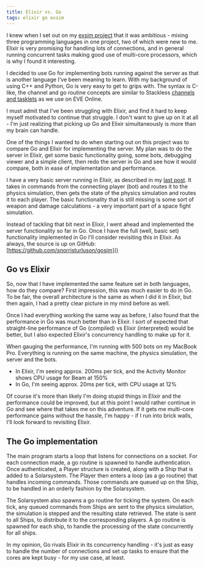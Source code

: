 ```yaml
---
title: Elixir vs. Go
tags: elixir go exsim
---
```

I knew when I set out on my [exsim project](../LargeScaleAmbitions)
that it was ambitious - mixing three programming languages in one
project, two of which were new to me. Elixir is very promising for handling lots of connections, and in general
running concurrent tasks making good use of multi-core processors, which is why I found it interesting.

I decided to use Go for implementing bots running against the server as that is another language I've been meaning
to learn. With my background of using C++ and Python, Go is very easy to get to grips with. The syntax is C-like,
the channel and go routine concepts are similar to Stackless 
[channels and tasklets](https://www.gdcvault.com/play/1020578/Multitasking-with)
as we use on EVE Online.

I must admit that I've been struggling with Elixir, and find it hard to keep myself motivated to continue that
struggle. I don't want to give up on it at all - I'm just realizing that picking up Go and Elixir simultaneously
is more than my brain can handle.

One of the things I wanted to do when starting out on this project was to compare Go and Elixir for implementing
the server. My plan was to do the server in Elixir, get some basic functionality going, some bots, debugging viewer
and a simple client, then redo the server in Go and see how it would compare, both in ease of implementation and
performance.

I have a very basic server running in Elixir, as described in my [last post](../WaitingForAnAnswer).
It takes in commands from the connecting player (bot) and routes it to the physics simulation, then gets the
state of the physics simulation and routes it to each player. The basic functionality that is still missing is
some sort of weapon and damage calculations - a very important part of a space fight simulation.

Instead of tackling that bit next in Elixir, I went ahead and implemented the server functionality so far in Go.
Once I have the full (well, basic set) functionality implemented in Go I'll consider revisiting this in Elixir.
As always, the source is up on GitHub: [https://github.com/snorristurluson/gosim]()

## Go vs Elixir
So, now that I have implemented the same feature set in both languages, how do they compare? First impression,
this was much easier to do in Go. To be fair, the overall architecture is the same as when I did it in Elixir,
but then again, I had a pretty clear picture in my mind before as well.

Once I had everything working the same way as before, I also found that the performance in Go was much better than
in Elixir. I sort of expected that straight-line performance of Go (compiled) vs Elixir (interpreted) would be
better, but I also expected Elixir's concurrency handling to make up for it.

When gauging the performance, I'm running with 500 bots on my MacBook Pro. Everything is running on the same machine,
the physics simulation, the server and the bots.
 * In Elixir, I'm seeing approx. 200ms per tick, and the Activity Monitor shows CPU usage for Beam at 150%
 * In Go, I'm seeing approx. 20ms per tick, with CPU usage at 12%
 
Of course it's more than likely I'm doing stupid things in Elixir and the performance could be improved,
but at this point I would rather continue in Go and see where that takes me on this adventure. If it gets me
multi-core performance gains without the hassle, I'm happy - if I run into brick walls, I'll look forward to
revisiting Elixir.

## The Go implementation
The main program starts a loop that listens for connections on a socket. For each connection made, a go routine
is spawned to handle authentication. Once authenticated, a Player structure is created, along with a Ship that
is added to a Solarsystem. The Player then enters a loop (as a go routine) that handles incoming commands. Those
commands are queued up on the Ship, to be handled in an orderly fashion by the Solarsystem.

The Solarsystem also spawns a go routine for ticking the system. On each tick, any queued commands from Ships
are sent to the physics simulation, the simulation is stepped and the resulting state retrieved. The state is
sent to all Ships, to distribute it to the corresponding players. A go routine is spawned for each ship, to
handle the processing of the state concurrently for all ships.

In my opinion, Go rivals Elixir in its concurrency handling - it's just as easy to handle the number of connections
and set up tasks to ensure that the cores are kept busy - for my use case, at least. 